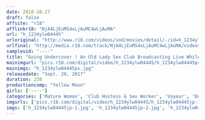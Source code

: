 ```yaml
---
date: 2018-10-27
draft: false
affsite: "r18"
afflinkr18: "NjA4LjEuMS4xLjAuMC4wLjAuMA"
url: "h_1234ylw04445"
urloriginal: "http://www.r18.com/videos/vod/movies/detail/-/id=h_1234ylw04445"
urlfinal: "http://media.r18.com/track/NjA4LjEuMS4xLjAuMC4wLjAuMA/videos/vod/movies/detail/-/id=h_1234ylw04445"
samplevid: "----"
title: "Going Undercover ! An Old Lady Sex Club Broadcasting Live While We Negotiate For Sex! 4 Hours"
mainimgurl: "pics.r18.com/digital/video/h_1234ylw04445/h_1234ylw04445ps.jpg"
mainimgs: "h_1234ylw04445ps.jpg"
releasedate: "Sept. 29, 2017"
duration: 238
productioncomp: "Yellow Moon"
girls: ['----']
categories: ['Mature Woman', 'Club Hostess & Sex Worker', 'Voyeur', 'Documentary', 'Amateur', 'Over 4 Hours', 'Sale (limited time)']
imgurls: ['pics.r18.com/digital/video/h_1234ylw04445/h_1234ylw04445jp-1.jpg', 'pics.r18.com/digital/video/h_1234ylw04445/h_1234ylw04445jp-2.jpg', 'pics.r18.com/digital/video/h_1234ylw04445/h_1234ylw04445jp-3.jpg', 'pics.r18.com/digital/video/h_1234ylw04445/h_1234ylw04445jp-4.jpg', 'pics.r18.com/digital/video/h_1234ylw04445/h_1234ylw04445jp-5.jpg', 'pics.r18.com/digital/video/h_1234ylw04445/h_1234ylw04445jp-6.jpg', 'pics.r18.com/digital/video/h_1234ylw04445/h_1234ylw04445jp-7.jpg', 'pics.r18.com/digital/video/h_1234ylw04445/h_1234ylw04445jp-8.jpg', 'pics.r18.com/digital/video/h_1234ylw04445/h_1234ylw04445jp-9.jpg', 'pics.r18.com/digital/video/h_1234ylw04445/h_1234ylw04445jp-10.jpg', 'pics.r18.com/digital/video/h_1234ylw04445/h_1234ylw04445jp-11.jpg', 'pics.r18.com/digital/video/h_1234ylw04445/h_1234ylw04445jp-12.jpg', 'pics.r18.com/digital/video/h_1234ylw04445/h_1234ylw04445jp-13.jpg', 'pics.r18.com/digital/video/h_1234ylw04445/h_1234ylw04445jp-14.jpg', 'pics.r18.com/digital/video/h_1234ylw04445/h_1234ylw04445jp-15.jpg', 'pics.r18.com/digital/video/h_1234ylw04445/h_1234ylw04445jp-16.jpg', 'pics.r18.com/digital/video/h_1234ylw04445/h_1234ylw04445jp-17.jpg', 'pics.r18.com/digital/video/h_1234ylw04445/h_1234ylw04445jp-18.jpg', 'pics.r18.com/digital/video/h_1234ylw04445/h_1234ylw04445jp-19.jpg', 'pics.r18.com/digital/video/h_1234ylw04445/h_1234ylw04445jp-20.jpg']
imgs: ['h_1234ylw04445jp-1.jpg', 'h_1234ylw04445jp-2.jpg', 'h_1234ylw04445jp-3.jpg', 'h_1234ylw04445jp-4.jpg', 'h_1234ylw04445jp-5.jpg', 'h_1234ylw04445jp-6.jpg', 'h_1234ylw04445jp-7.jpg', 'h_1234ylw04445jp-8.jpg', 'h_1234ylw04445jp-9.jpg', 'h_1234ylw04445jp-10.jpg', 'h_1234ylw04445jp-11.jpg', 'h_1234ylw04445jp-12.jpg', 'h_1234ylw04445jp-13.jpg', 'h_1234ylw04445jp-14.jpg', 'h_1234ylw04445jp-15.jpg', 'h_1234ylw04445jp-16.jpg', 'h_1234ylw04445jp-17.jpg', 'h_1234ylw04445jp-18.jpg', 'h_1234ylw04445jp-19.jpg', 'h_1234ylw04445jp-20.jpg']
---
```

